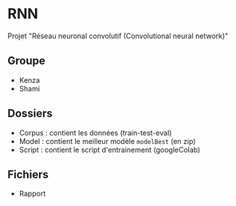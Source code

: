 # RNN
Projet "Réseau neuronal convolutif (Convolutional neural network)"

## Groupe 
- Kenza
- Shami

## Dossiers
- Corpus : contient les données (train-test-eval)
- Model : contient le meilleur modèle `modelBest` (en zip)
- Script : contient le script d'entrainement (googleColab)

## Fichiers
- Rapport

